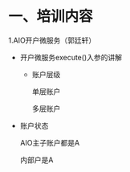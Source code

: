 # 一、培训内容

1.AIO开户微服务（郭廷轩）

- 开户微服务execute()入参的讲解

  - 账户层级

    单层账户

    多层账户

- 账户状态

  AIO主子账户都是A

  内部户是A